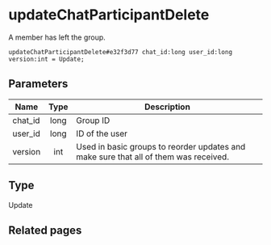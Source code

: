 # updateChatParticipantDelete
A member has left the group.

```
updateChatParticipantDelete#e32f3d77 chat_id:long user_id:long version:int = Update;
```

## Parameters
| Name | Type | Description |
| ---- | :----: | ----------- |
| chat_id | long | Group ID |
| user_id | long | ID of the user |
| version | int | Used in basic groups to reorder updates and make sure that all of them was received. |


## Type
Update

## Related pages
